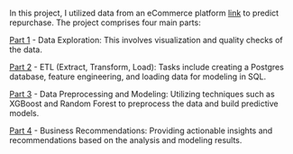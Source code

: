 In this project, I utilized data from an eCommerce platform [link](https://gist.github.com/jeremystan/c3b39d947d9b88b3ccff3147dbcf6c6b) to predict repurchase. The project comprises four main parts:

[Part 1](https://github.com/lulululuD/eCommerce-Project/blob/main/Part%201%20-%20Data%20Exploration%20(visualization%20%2B%20quality%20check).ipynb) - Data Exploration: This involves visualization and quality checks of the data.

[Part 2](https://github.com/lulululuD/eCommerce-Project/blob/main/Part%202%20-%20ETL%20(Create%20PostGres%20Database%20in%20Python%2C%20feature%20engineering%2C%20load%20data%20for%20modeling)%20in%20SQL.ipynb) - ETL (Extract, Transform, Load): Tasks include creating a Postgres database, feature engineering, and loading data for modeling in SQL.

[Part 3](https://github.com/lulululuD/eCommerce-Project/blob/main/Part%203%20-%20Data%20Preprocessing%20%2B%20Modeling%20.ipynb) - Data Preprocessing and Modeling: Utilizing techniques such as XGBoost and Random Forest to preprocess the data and build predictive models.

[Part 4](https://github.com/lulululuD/eCommerce-Project/blob/main/part%204%20Business%20Recommendation.ipynb) - Business Recommendations: Providing actionable insights and recommendations based on the analysis and modeling results.

